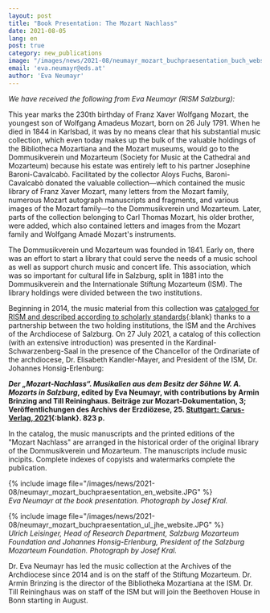 ```yaml
---
layout: post
title: "Book Presentation: The Mozart Nachlass"
date: 2021-08-05
lang: en
post: true
category: new_publications
image: "/images/news/2021-08/neumayr_mozart_buchpraesentation_buch_website.jpg"
email: 'eva.neumayr@eds.at'
author: 'Eva Neumayr'
---
```


_We have received the following from Eva Neumayr (RISM Salzburg):_

This year marks the 230th birthday of Franz Xaver Wolfgang Mozart, the youngest son of Wolfgang Amadeus Mozart, born on 26 July 1791. When he died in 1844 in Karlsbad, it was by no means clear that his substantial music collection, which even today makes up the bulk of the valuable holdings of the Bibliotheca Mozartiana and the Mozart museums, would go to the Dommusikverein und Mozarteum (Society for Music at the Cathedral and Mozarteum) because his estate was entirely left to his partner Josephine Baroni-Cavalcabò. Facilitated by the collector Aloys Fuchs, Baroni-Cavalcabò donated the valuable collection—which contained the music library of Franz Xaver Mozart, many letters from the Mozart family, numerous Mozart autograph manuscripts and fragments, and various images of the Mozart family—to the Dommusikverein und Mozarteum. Later, parts of the collection belonging to Carl Thomas Mozart, his older brother, were added, which also contained letters and images from the Mozart family and Wolfgang Amadé Mozart's instruments.  

The Dommusikverein und Mozarteum was founded in 1841. Early on, there was an effort to start a library that could serve the needs of a music school as well as support church music and concert life. This association, which was so important for cultural life in Salzburg, split in 1881 into the Dommusikverein and the Internationale Stiftung Mozarteum (ISM). The library holdings were divided between the two institutions.  

Beginning in 2014, the music material from this collection was [cataloged for RISM and described according to scholarly standards](https://opac.rism.info/metaopac/perma.do?v=rism&q=-1%3d%22ks30069827%22){:blank} thanks to a partnership between the two holding institutions, the ISM and the Archives of the Archdiocese of Salzburg. On 27 July 2021, a catalog of this collection (with an extensive introduction) was presented in the Kardinal-Schwarzenberg-Saal in the presence of the Chancellor of the Ordinariate of the archdiocese, Dr. Elisabeth Kandler-Mayer, and President of the ISM, Dr. Johannes Honsig-Erlenburg:  

**_Der „Mozart-Nachlass“. Musikalien aus dem Besitz der Söhne W. A. Mozarts in Salzburg_, edited by Eva Neumayr, with contributions by Armin Brinzing and Till Reininghaus. Beiträge zur Mozart-Dokumentation, 3; Veröffentlichungen des Archivs der Erzdiözese, 25. [Stuttgart: Carus-Verlag, 2021](https://www.carus-verlag.com/musiknoten-und-aufnahmen/der-mozart-nachlass-musikalien-aus-dem-besitz-der-soehne-w-a-mozarts-in-salzburg.html?listtype=search&searchparam=Mozart-Nachlass){:blank}. 823 p.**   

In the catalog, the music manuscripts and the printed editions of the "Mozart Nachlass" are arranged in the historical order of the original library of the Dommusikverein und Mozarteum. The manuscripts include music incipits. Complete indexes of copyists and watermarks complete the publication.  

{% include image file="/images/news/2021-08/neumayr_mozart_buchpraesentation_en_website.JPG" %}    
_Eva Neumayr at the book presentation. Photograph by Josef Kral._  

{% include image file="/images/news/2021-08/neumayr_mozart_buchpraesentation_ul_jhe_website.JPG" %}      
_Ulrich Leisinger, Head of Research Department, Salzburg Mozarteum Foundation and Johannes Honsig-Erlenburg, President of the Salzburg Mozarteum Foundation. Photograph by Josef Kral._  

Dr. Eva Neumayr has led the music collection at the Archives of the Archdiocese since 2014 and is on the staff of the Stiftung Mozarteum. Dr. Armin Brinzing is the director of the Bibliotheka Mozartiana at the ISM. Dr. Till Reininghaus was on staff of the ISM but will join the Beethoven House in Bonn starting in August.  
